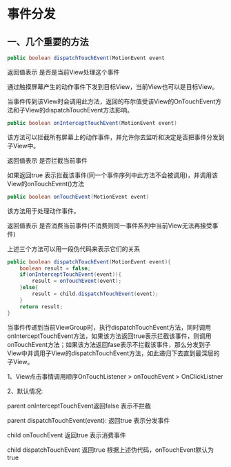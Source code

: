 # 事件分发

## 一、几个重要的方法

```java
public boolean dispatchTouchEvent(MotionEvent event
```

返回值表示  是否是当前View处理这个事件

通过触摸屏幕产生的动作事件下发到目标View，当前View也可以是目标View。

当事件传到该View时会调用此方法，返回的布尔值受该View的OnTouchEvent方法和子View的dispatchTouchEvent方法影响。

```java
public boolean onInterceptTouchEvent(MotionEvent event)
```

该方法可以拦截所有屏幕上的动作事件，并允许你去监听和决定是否把事件分发到子View中。

返回值表示 是否拦截当前事件

如果返回true 表示拦截该事件(同一个事件序列中此方法不会被调用)，并调用该View的onTouchEvent()方法

```java
public boolean onTouchEvent(MotionEvent event)
```

该方法用于处理动作事件。

返回值表示 是否消费当前事件(不消费则同一事件系列中当前View无法再接受事件)

上述三个方法可以用一段伪代码来表示它们的关系

```java
public boolean dispatchTouchEvent(MotionEvent event){
    boolean result = false;
    if(onInterceptTouchEvent(event)){
        result = onTouchEvent(event);
    }else{
        result = child.dispatchTouchEvent(event);
    }
    return result;
}
```

当事件传递到当前ViewGroup时，执行dispatchTouchEvent方法，同时调用onInterceptTouchEvent方法，如果该方法返回true表示拦截该事件，则调用onTouchEvent方法；如果该方法返回fase表示不拦截该事件，那么分发到子View中并调用子View的dispatchTouchEvent方法，如此递归下去直到最深层的子View。

1、View点击事情调用顺序OnTouchListener > onTouchEvent > OnClickListner

2、默认情况:

parent onInterceptTouchEvent返回false 表示不拦截

parent dispatchTouchEvent(event): 返回true 表示分发事件

child     onTouchEvent 返回true 表示消费事件

child     dispatchTouchEvent 返回true 根据上述伪代码，onTouchEvent默认为true
